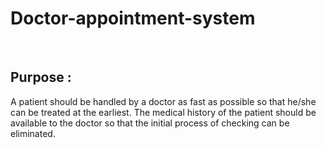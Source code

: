# Doctor-appointment-system
​
## Purpose : 
A patient should be handled by a doctor as fast as possible so that he/she can be treated at the earliest. The medical history of the patient should be available to the doctor so that the initial process of checking can be eliminated.
